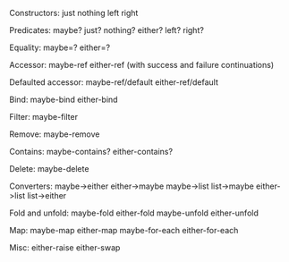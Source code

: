 Constructors:  just nothing left right

Predicates:  maybe? just? nothing? either? left? right?

Equality: maybe=? either=?

Accessor: maybe-ref either-ref (with success and failure continuations)

Defaulted accessor: maybe-ref/default either-ref/default

Bind: maybe-bind either-bind

Filter: maybe-filter

Remove: maybe-remove

Contains: maybe-contains? either-contains?

Delete: maybe-delete

Converters: maybe->either either->maybe maybe->list list->maybe either->list list->either

Fold and unfold: maybe-fold either-fold maybe-unfold either-unfold

Map: maybe-map either-map maybe-for-each either-for-each

Misc: either-raise either-swap
